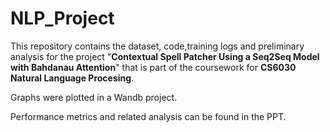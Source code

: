 # NLP_Project

This repository contains the dataset, code,training logs and preliminary analysis for the project "**Contextual Spell Patcher Using a Seq2Seq Model with Bahdanau Attention**" that is part of the coursework for **CS6030 Natural Language Procesing**.

Graphs were plotted in a Wandb project.

Performance metrics and related analysis can be found in the PPT.
